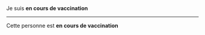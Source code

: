 <!---->Je suis <b>en cours de vaccination</b>

---

<!---->Cette personne est <b>en cours de vaccination</b>
